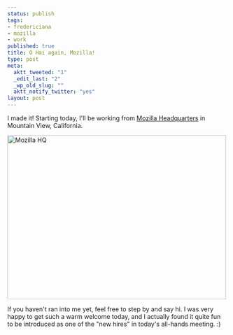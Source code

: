 ```yaml
--- 
status: publish
tags: 
- fredericiana
- mozilla
- work
published: true
title: O Hai again, Mozilla!
type: post
meta: 
  aktt_tweeted: "1"
  _edit_last: "2"
  _wp_old_slug: ""
  aktt_notify_twitter: "yes"
layout: post
---
```

I made it! Starting today, I'll be working from <a href="http://maps.google.com/maps?f=q&source=s_q&hl=en&q=650+Castro+Street,+Mountain+View,+CA&sll=37.0625,-95.677068&sspn=61.799062,111.796875&ie=UTF8&hq=&hnear=650+Castro+St,+Mountain+View,+Santa+Clara,+California+94041">Mozilla Headquarters</a> in Mountain View, California.

<a href="http://www.flickr.com/photos/cyberdees/4948074042/" title="Mozilla HQ by cyberdees, on Flickr"><img src="http://farm5.static.flickr.com/4103/4948074042_9b34982692.jpg" width="500" height="375" alt="Mozilla HQ" /></a>

If you haven't ran into me yet, feel free to step by and say hi. I was very happy to get such a warm welcome today, and I actually found it quite fun to be introduced as one of the "new hires" in today's all-hands meeting. :)
